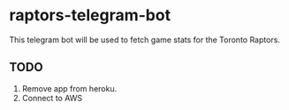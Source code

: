 # raptors-telegram-bot

This telegram bot will be used to fetch game stats for the Toronto Raptors.

## TODO

1. Remove app from heroku.
2. Connect to AWS